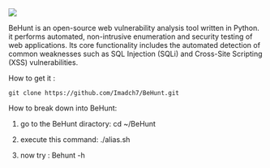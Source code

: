 <img src='behunt.png' >


BeHunt is an open-source web vulnerability analysis tool written in Python. it performs automated, non-intrusive enumeration and security testing of web applications. Its core functionality includes the automated detection of common weaknesses such as SQL Injection (SQLi) and Cross-Site Scripting (XSS) vulnerabilities. 

How to get it : 

    git clone https://github.com/Imadch7/BeHunt.git

How to break down into BeHunt:

1. go to the BeHunt diractory: 
    cd ~/BeHunt

2. execute this command:
    ./alias.sh

3. now try :
    Behunt -h